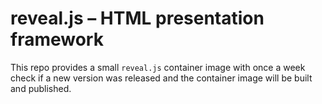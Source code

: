 # reveal.js – HTML presentation framework

This repo provides a small `reveal.js` container image with once a week check if a new version was released and the container image will be built and published.
